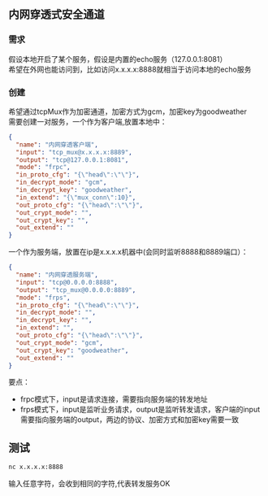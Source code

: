## 内网穿透式安全通道
### 需求
假设本地开启了某个服务，假设是内置的echo服务（127.0.0.1:8081）<br>
希望在外网也能访问到，比如访问x.x.x.x:8888就相当于访问本地的echo服务<br>

### 创建
希望通过tcpMux作为加密通道，加密方式为gcm，加密key为goodweather<br>
需要创建一对服务，一个作为客户端,放置本地中：
```json
{
  "name": "内网穿透客户端",
  "input": "tcp_mux@x.x.x.x:8889",
  "output": "tcp@127.0.0.1:8081",
  "mode": "frpc",
  "in_proto_cfg": "{\"head\":\"\"}",
  "in_decrypt_mode": "gcm",
  "in_decrypt_key": "goodweather",
  "in_extend": "{\"mux_conn\":10}",
  "out_proto_cfg": "{\"head\":\"\"}",
  "out_crypt_mode": "",
  "out_crypt_key": "",
  "out_extend": ""
}
```
一个作为服务端，放置在ip是x.x.x.x机器中(会同时监听8888和8889端口）：
```json
{
  "name": "内网穿透服务端",
  "input": "tcp@0.0.0.0:8888",
  "output": "tcp_mux@0.0.0.0:8889",
  "mode": "frps",
  "in_proto_cfg": "{\"head\":\"\"}",
  "in_decrypt_mode": "",
  "in_decrypt_key": "",
  "in_extend": "",
  "out_proto_cfg": "{\"head\":\"\"}",
  "out_crypt_mode": "gcm",
  "out_crypt_key": "goodweather",
  "out_extend": ""
}
```
要点：
* frpc模式下，input是请求连接，需要指向服务端的转发地址
* frps模式下，input是监听业务请求，output是监听转发请求，客户端的input需要指向服务端的output，两边的协议、加密方式和加密key需要一致

## 测试

```bash
nc x.x.x.x:8888
```
输入任意字符，会收到相同的字符,代表转发服务OK<br>
